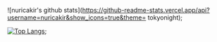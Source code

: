 




![nuricakir's github stats](https://github-readme-stats.vercel.app/api?username=nuricakir&show_icons=true&theme= tokyonight);





[![Top Langs](https://github-readme-stats.vercel.app/api/top-langs/?username=nuricakir&layout=compact)](https://github.com/anuraghazra/github-readme-stats);
